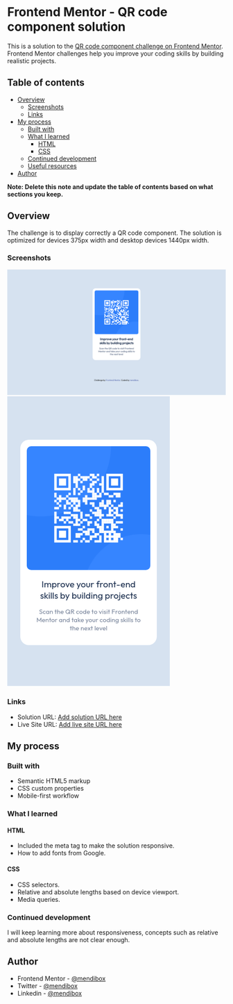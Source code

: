 # Frontend Mentor - QR code component solution

This is a solution to the [QR code component challenge on Frontend Mentor](https://www.frontendmentor.io/challenges/qr-code-component-iux_sIO_H). Frontend Mentor challenges help you improve your coding skills by building realistic projects. 

## Table of contents

- [Overview](#overview)
  - [Screenshots](#screenshots)
  - [Links](#links)
- [My process](#my-process)
  - [Built with](#built-with)
  - [What I learned](#what-i-learned)
    - [HTML](#html)
    - [CSS](#css)
  - [Continued development](#continued-development)
  - [Useful resources](#useful-resources)
- [Author](#author)

**Note: Delete this note and update the table of contents based on what sections you keep.**

## Overview

The challenge is to display correctly a QR code component. The solution is optimized for devices 375px width and desktop devices 1440px width.

### Screenshots

![](./images/Desktop.png)
![](./images/Mobile.png)

### Links

- Solution URL: [Add solution URL here](https://www.frontendmentor.io/solutions/qr-code-component-peTeieZxSq)
- Live Site URL: [Add live site URL here](https://mendibox.github.io/QR/)

## My process

### Built with

- Semantic HTML5 markup
- CSS custom properties
- Mobile-first workflow

### What I learned

#### HTML

- Included the meta tag to make the solution responsive.
- How to add fonts from Google.

#### CSS

- CSS selectors.
- Relative and absolute lengths based on device viewport.
- Media queries.

### Continued development

I will keep learning more about responsiveness, concepts such as relative and absolute lengths are not clear enough.

## Author

- Frontend Mentor - [@mendibox](https://www.frontendmentor.io/profile/mendibox)
- Twitter - [@mendibox](https://www.twitter.com/mendibox)
- Linkedin - [@mendibox](https://www.linkedin.com/in/mendibox/)